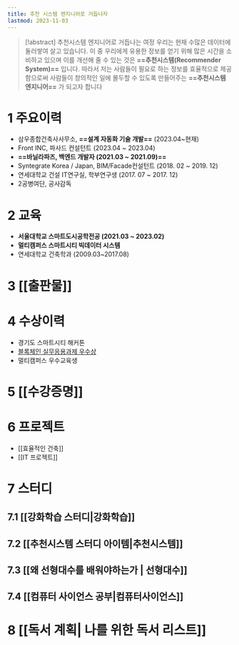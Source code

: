 ```yaml
---
title: 추천 시스템 엔지니어로 거듭나자
lastmod: 2023-11-03
---
```

> [!abstract] 추천시스템 엔지니어로 거듭나는 여정
> 우리는 현재 수많은 데이터에 둘러쌓여 살고 있습니다. 이 중 우리에게 유용한 정보를 얻기 위해 많은 시간을 소비하고 있으며 이를 개선해 줄 수 있는 것은 **==추천시스템(Recommender System)==** 입니다. 
> 따라서 저는 사람들이 필요로 하는 정보를 효율적으로 제공함으로써 사람들이 창의적인 일에 몰두할 수 있도록 만들어주는 **==추천시스템 엔지니어==** 가 되고자 합니다
	
# 1 주요이력
- 삼우종합건축사사무소, **==설계 자동화 기술 개발==** (2023.04~현재)
- Front INC, 파사드 컨설턴트 (2023.04 ~ 2023.04)
- **==바닐라파즈, 백엔드 개발자 (2021.03 ~ 2021.09)==**
- Syntegrate Korea / Japan, BIM/Facade컨설턴트 (2018. 02 ~ 2019. 12)
- 연세대학교 건설 IT연구실, 학부연구생 (2017. 07 ~ 2017. 12)
- 2공병여단, 공사감독
# 2 교육
- **서울대학교 스마트도시공학전공 (2021.03 ~ 2023.02)**
- **멀티캠퍼스 스마트시티 빅데이터 시스템**
- 연세대학교 건축학과 (2009.03~2017.08)

# 3 [[출판물]]

# 4 수상이력
- 경기도 스마트시티 해커톤
- [블록체인 실무응용과제 우수상](https://github.com/SNU-Blockchain-2021-Fall-Group-H)
- 멀티캠퍼스 우수교육생
# 5 [[수강증명]]

# 6 프로젝트
- [[효율적인 건축]]
- [[IT 프로젝트]]
# 7 스터디

## 7.1 [[강화학습 스터디|강화학습]]

## 7.2 [[추천시스템 스터디 아이템|추천시스템]]

## 7.3 [[왜 선형대수를 배워야하는가 | 선형대수]]

## 7.4 [[컴퓨터 사이언스 공부|컴퓨터사이언스]]

# 8 [[독서 계획| 나를 위한 독서 리스트]]